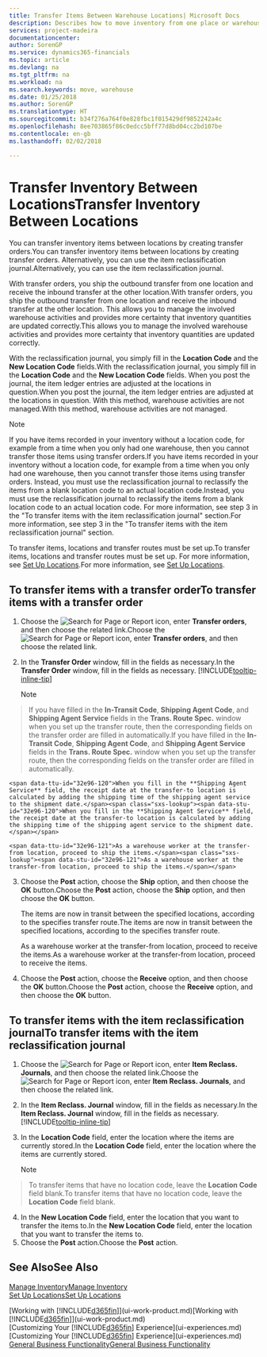 ```yaml
---
title: Transfer Items Between Warehouse Locations| Microsoft Docs
description: Describes how to move inventory from one place or warehouse to another, either with the reclassification journal or with transfer orders.
services: project-madeira
documentationcenter: 
author: SorenGP
ms.service: dynamics365-financials
ms.topic: article
ms.devlang: na
ms.tgt_pltfrm: na
ms.workload: na
ms.search.keywords: move, warehouse
ms.date: 01/25/2018
ms.author: SorenGP
ms.translationtype: HT
ms.sourcegitcommit: b34f276a764f0e828fbc1f015429df9852242a4c
ms.openlocfilehash: 8ee703865f86c0edcc5bff77d8bd04cc2bd107be
ms.contentlocale: en-gb
ms.lasthandoff: 02/02/2018

---
```

# <a name="transfer-inventory-between-locations"></a><span data-ttu-id="32e96-103">Transfer Inventory Between Locations</span><span class="sxs-lookup"><span data-stu-id="32e96-103">Transfer Inventory Between Locations</span></span>
<span data-ttu-id="32e96-104">You can transfer inventory items between locations by creating transfer orders.</span><span class="sxs-lookup"><span data-stu-id="32e96-104">You can transfer inventory items between locations by creating transfer orders.</span></span> <span data-ttu-id="32e96-105">Alternatively, you can use the item reclassification journal.</span><span class="sxs-lookup"><span data-stu-id="32e96-105">Alternatively, you can use the item reclassification journal.</span></span>

<span data-ttu-id="32e96-106">With transfer orders, you ship the outbound transfer from one location and receive the inbound transfer at the other location.</span><span class="sxs-lookup"><span data-stu-id="32e96-106">With transfer orders, you ship the outbound transfer from one location and receive the inbound transfer at the other location.</span></span> <span data-ttu-id="32e96-107">This allows you to manage the involved warehouse activities and provides more certainty that inventory quantities are updated correctly.</span><span class="sxs-lookup"><span data-stu-id="32e96-107">This allows you to manage the involved warehouse activities and provides more certainty that inventory quantities are updated correctly.</span></span>

<span data-ttu-id="32e96-108">With the reclassification journal, you simply fill in the **Location Code** and the **New Location Code** fields.</span><span class="sxs-lookup"><span data-stu-id="32e96-108">With the reclassification journal, you simply fill in the **Location Code** and the **New Location Code** fields.</span></span> <span data-ttu-id="32e96-109">When you post the journal, the item ledger entries are adjusted at the locations in question.</span><span class="sxs-lookup"><span data-stu-id="32e96-109">When you post the journal, the item ledger entries are adjusted at the locations in question.</span></span> <span data-ttu-id="32e96-110">With this method, warehouse activities are not managed.</span><span class="sxs-lookup"><span data-stu-id="32e96-110">With this method, warehouse activities are not managed.</span></span>

> [!NOTE]  
>   <span data-ttu-id="32e96-111">If you have items recorded in your inventory without a location code, for example from a time when you only had one warehouse, then you cannot transfer those items using transfer orders.</span><span class="sxs-lookup"><span data-stu-id="32e96-111">If you have items recorded in your inventory without a location code, for example from a time when you only had one warehouse, then you cannot transfer those items using transfer orders.</span></span> <span data-ttu-id="32e96-112">Instead, you must use the reclassification journal to reclassify the items from a blank location code to an actual location code.</span><span class="sxs-lookup"><span data-stu-id="32e96-112">Instead, you must use the reclassification journal to reclassify the items from a blank location code to an actual location code.</span></span>  <span data-ttu-id="32e96-113">For more information, see step 3 in the "To transfer items with the item reclassification journal" section.</span><span class="sxs-lookup"><span data-stu-id="32e96-113">For more information, see step 3 in the "To transfer items with the item reclassification journal" section.</span></span>

<span data-ttu-id="32e96-114">To transfer items, locations and transfer routes must be set up.</span><span class="sxs-lookup"><span data-stu-id="32e96-114">To transfer items, locations and transfer routes must be set up.</span></span> <span data-ttu-id="32e96-115">For more information, see [Set Up Locations](inventory-how-setup-locations.md).</span><span class="sxs-lookup"><span data-stu-id="32e96-115">For more information, see [Set Up Locations](inventory-how-setup-locations.md).</span></span>

## <a name="to-transfer-items-with-a-transfer-order"></a><span data-ttu-id="32e96-116">To transfer items with a transfer order</span><span class="sxs-lookup"><span data-stu-id="32e96-116">To transfer items with a transfer order</span></span>
1. <span data-ttu-id="32e96-117">Choose the ![Search for Page or Report](media/ui-search/search_small.png "Search for Page or Report icon") icon, enter **Transfer orders**, and then choose the related link.</span><span class="sxs-lookup"><span data-stu-id="32e96-117">Choose the ![Search for Page or Report](media/ui-search/search_small.png "Search for Page or Report icon") icon, enter **Transfer orders**, and then choose the related link.</span></span>
2. <span data-ttu-id="32e96-118">In the **Transfer Order** window, fill in the fields as necessary.</span><span class="sxs-lookup"><span data-stu-id="32e96-118">In the **Transfer Order** window, fill in the fields as necessary.</span></span> [!INCLUDE[tooltip-inline-tip](includes/tooltip-inline-tip_md.md)]

    > [!NOTE]  
>   <span data-ttu-id="32e96-119">If you have filled in the **In-Transit Code**, **Shipping Agent Code**, and **Shipping Agent Service** fields in the **Trans. Route Spec.** window when you set up the transfer route, then the corresponding fields on the transfer order are filled in automatically.</span><span class="sxs-lookup"><span data-stu-id="32e96-119">If you have filled in the **In-Transit Code**, **Shipping Agent Code**, and **Shipping Agent Service** fields in the **Trans. Route Spec.** window when you set up the transfer route, then the corresponding fields on the transfer order are filled in automatically.</span></span>

    <span data-ttu-id="32e96-120">When you fill in the **Shipping Agent Service** field, the receipt date at the transfer-to location is calculated by adding the shipping time of the shipping agent service to the shipment date.</span><span class="sxs-lookup"><span data-stu-id="32e96-120">When you fill in the **Shipping Agent Service** field, the receipt date at the transfer-to location is calculated by adding the shipping time of the shipping agent service to the shipment date.</span></span>

    <span data-ttu-id="32e96-121">As a warehouse worker at the transfer-from location, proceed to ship the items.</span><span class="sxs-lookup"><span data-stu-id="32e96-121">As a warehouse worker at the transfer-from location, proceed to ship the items.</span></span>
3. <span data-ttu-id="32e96-122">Choose the **Post** action, choose the **Ship** option, and then choose the **OK** button.</span><span class="sxs-lookup"><span data-stu-id="32e96-122">Choose the **Post** action, choose the **Ship** option, and then choose the **OK** button.</span></span>

    <span data-ttu-id="32e96-123">The items are now in transit between the specified locations, according to the specifies transfer route.</span><span class="sxs-lookup"><span data-stu-id="32e96-123">The items are now in transit between the specified locations, according to the specifies transfer route.</span></span>

    <span data-ttu-id="32e96-124">As a warehouse worker at the transfer-from location, proceed to receive the items.</span><span class="sxs-lookup"><span data-stu-id="32e96-124">As a warehouse worker at the transfer-from location, proceed to receive the items.</span></span>
4. <span data-ttu-id="32e96-125">Choose the **Post** action, choose the **Receive** option, and then choose the **OK** button.</span><span class="sxs-lookup"><span data-stu-id="32e96-125">Choose the **Post** action, choose the **Receive** option, and then choose the **OK** button.</span></span>

## <a name="to-transfer-items-with-the-item-reclassification-journal"></a><span data-ttu-id="32e96-126">To transfer items with the item reclassification journal</span><span class="sxs-lookup"><span data-stu-id="32e96-126">To transfer items with the item reclassification journal</span></span>
1. <span data-ttu-id="32e96-127">Choose the ![Search for Page or Report](media/ui-search/search_small.png "Search for Page or Report icon") icon, enter **Item Reclass. Journals**, and then choose the related link.</span><span class="sxs-lookup"><span data-stu-id="32e96-127">Choose the ![Search for Page or Report](media/ui-search/search_small.png "Search for Page or Report icon") icon, enter **Item Reclass. Journals**, and then choose the related link.</span></span>
2. <span data-ttu-id="32e96-128">In the **Item Reclass. Journal** window, fill in the fields as necessary.</span><span class="sxs-lookup"><span data-stu-id="32e96-128">In the **Item Reclass. Journal** window, fill in the fields as necessary.</span></span> [!INCLUDE[tooltip-inline-tip](includes/tooltip-inline-tip_md.md)]
3. <span data-ttu-id="32e96-129">In the **Location Code** field, enter the location where the items are currently stored.</span><span class="sxs-lookup"><span data-stu-id="32e96-129">In the **Location Code** field, enter the location where the items are currently stored.</span></span>

    > [!NOTE]  
>   <span data-ttu-id="32e96-130">To transfer items that have no location code, leave the **Location Code** field blank.</span><span class="sxs-lookup"><span data-stu-id="32e96-130">To transfer items that have no location code, leave the **Location Code** field blank.</span></span>
4. <span data-ttu-id="32e96-131">In the **New Location Code** field, enter the location that you want to transfer the items to.</span><span class="sxs-lookup"><span data-stu-id="32e96-131">In the **New Location Code** field, enter the location that you want to transfer the items to.</span></span>
5. <span data-ttu-id="32e96-132">Choose the **Post** action.</span><span class="sxs-lookup"><span data-stu-id="32e96-132">Choose the **Post** action.</span></span>

## <a name="see-also"></a><span data-ttu-id="32e96-133">See Also</span><span class="sxs-lookup"><span data-stu-id="32e96-133">See Also</span></span>
[<span data-ttu-id="32e96-134">Manage Inventory</span><span class="sxs-lookup"><span data-stu-id="32e96-134">Manage Inventory</span></span>](inventory-manage-inventory.md)  
[<span data-ttu-id="32e96-135">Set Up Locations</span><span class="sxs-lookup"><span data-stu-id="32e96-135">Set Up Locations</span></span>](inventory-how-setup-locations.md)  

<span data-ttu-id="32e96-136">[Working with [!INCLUDE[d365fin](includes/d365fin_md.md)]](ui-work-product.md)</span><span class="sxs-lookup"><span data-stu-id="32e96-136">[Working with [!INCLUDE[d365fin](includes/d365fin_md.md)]](ui-work-product.md)</span></span>  
<span data-ttu-id="32e96-137">[Customizing Your [!INCLUDE[d365fin](includes/d365fin_md.md)] Experience](ui-experiences.md)</span><span class="sxs-lookup"><span data-stu-id="32e96-137">[Customizing Your [!INCLUDE[d365fin](includes/d365fin_md.md)] Experience](ui-experiences.md)</span></span>  
[<span data-ttu-id="32e96-138">General Business Functionality</span><span class="sxs-lookup"><span data-stu-id="32e96-138">General Business Functionality</span></span>](ui-across-business-areas.md)

